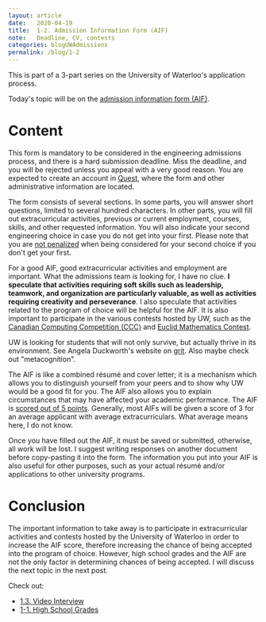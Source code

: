 ```yaml
---
layout: article
date:   2020-04-19
title:  1-2. Admission Information Form (AIF)
note:   Deadline, CV, contests
categories: blogUWAdmissions
permalink: /blog/1-2
---
```

This is part of a 3-part series on the University of Waterloo's application process.

Today's topic will be on the [admission information form (AIF)](https://uwaterloo.ca/future-students/admissions/admission-information-form).

# Content

This form is mandatory to be considered in the engineering admissions process, and there is a hard submission deadline. Miss the deadline, and you will be rejected unless you appeal with a very good reason. You are expected to create an account in [Quest](https://uwaterloo.ca/quest/), where the form and other administrative information are located.

The form consists of several sections. In some parts, you will answer short questions, limited to several hundred characters. In other parts, you will fill out extracurricular activities, previous or current employment, courses, skills, and other requested information. You will also indicate your second engineering choice in case you do not get into your first. Please note that you are [not penalized](https://profbillanderson.com/2013/01/02/computer-engineering-or-software-engineering/#comment-227) when being considered for your second choice if you don't get your first.

For a good AIF, good extracurricular activities and employment are important. What the admissions team is looking for, I have no clue. **I speculate that activities requiring soft skills such as leadership, teamwork, and organization are particularly valuable, as well as activities requiring creativity and perseverance**. I also speculate that activities related to the program of choice will be helpful for the AIF. It is also important to participate in the various contests hosted by UW, such as the [Canadian Computing Competition (CCC)](https://cemc.uwaterloo.ca/contests/computing.html) and [Euclid Mathematics Contest](https://cemc.uwaterloo.ca/contests/euclid.html).

UW is looking for students that will not only survive, but actually thrive in its environment. See Angela Duckworth's website on [grit](http://angeladuckworth.com/grit-scale/). Also maybe check out "metacognition".

The AIF is like a combined r&eacute;sum&eacute; and cover letter; it is a mechanism which allows you to distinguish yourself from your peers and to show why UW would be a good fit for you. The AIF also allows you to explain circumstances that may have affected your academic performance. The AIF is [scored out of 5 points](https://profbillanderson.com/2014/01/04/scoring-your-aif/). Generally, most AIFs will be given a score of 3 for an average applicant with average extracurriculars. What average means here, I do not know.

Once you have filled out the AIF, it must be saved or submitted, otherwise, all work will be lost. I suggest writing responses on another document before copy-pasting it into the form. The information you put into your AIF is also useful for other purposes, such as your actual r&eacute;sum&eacute; and/or applications to other university programs.

# Conclusion

The important information to take away is to participate in extracurricular activities and contests hosted by the University of Waterloo in order to increase the AIF score, therefore increasing the chance of being accepted into the program of choice. However, high school grades and the AIF are not the only factor in determining chances of being accepted. I will discuss the next topic in the next post.

Check out:

* [1.3. Video Interview](/blog/1-3)
* [1-1. High School Grades](/blog/1-1)
